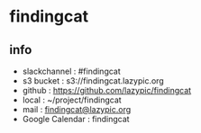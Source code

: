 # findingcat

## info
- slackchannel : #findingcat
- s3 bucket : s3://findingcat.lazypic.org
- github : https://github.com/lazypic/findingcat
- local : ~/project/findingcat
- mail : findingcat@lazypic.org
- Google Calendar : findingcat
